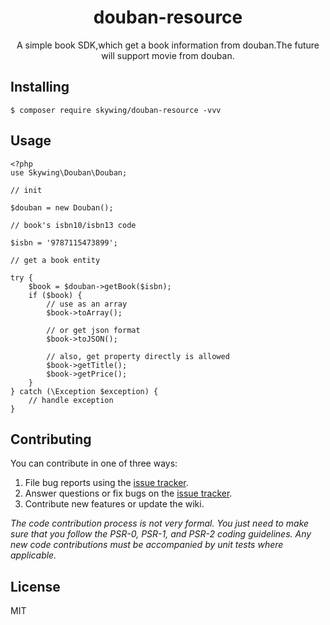 <h1 align="center"> douban-resource </h1>

<p align="center"> A simple book SDK,which get a book information from douban.The future will support movie from douban.</p>


## Installing

```shell
$ composer require skywing/douban-resource -vvv
```

## Usage
```
<?php
use Skywing\Douban\Douban;

// init  

$douban = new Douban();  

// book's isbn10/isbn13 code  

$isbn = '9787115473899';

// get a book entity  

try {
    $book = $douban->getBook($isbn);
    if ($book) {
        // use as an array
        $book->toArray();
        
        // or get json format
        $book->toJSON();
        
        // also, get property directly is allowed
        $book->getTitle();
        $book->getPrice();
    }
} catch (\Exception $exception) {
    // handle exception
}
```


## Contributing

You can contribute in one of three ways:

1. File bug reports using the [issue tracker](https://github.com/skywing/douban-resource/issues).
2. Answer questions or fix bugs on the [issue tracker](https://github.com/skywing/douban-resource/issues).
3. Contribute new features or update the wiki.

_The code contribution process is not very formal. You just need to make sure that you follow the PSR-0, PSR-1, and PSR-2 coding guidelines. Any new code contributions must be accompanied by unit tests where applicable._

## License

MIT
